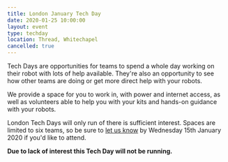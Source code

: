 ```yaml
---
title: London January Tech Day
date: 2020-01-25 10:00:00
layout: event
type: techday
location: Thread, Whitechapel
cancelled: true
---
```


Tech Days are opportunities for teams to spend a whole day working on their
robot with lots of help available. They're also an opportunity to see how other
teams are doing or get more direct help with your robots.

We provide a space for you to work in, with power and internet access, as well
as volunteers able to help you with your kits and hands-on guidance with your
robots.

London Tech Days will only run of there is sufficient interest. Spaces are
limited to six teams, so be sure to [let us know][tech-day-signup] by Wednesday
15th January 2020 if you'd like to attend.

**Due to lack of interest this Tech Day will not be running.**

[tech-day-signup]: https://forms.gle/vSrzt4o85542MGcv8
